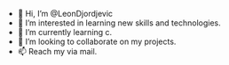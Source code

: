 - 👋 Hi, I’m @LeonDjordjevic
- 👀 I’m interested in learning new skills and technologies.
- 🌱 I’m currently learning c.
- 💞️ I’m looking to collaborate on my projects.
- 📫 Reach my via mail.

<!---
LeonDjordjevic/LeonDjordjevic is a ✨ special ✨ repository because its `README.md` (this file) appears on your GitHub profile.
You can click the Preview link to take a look at your changes.
--->
